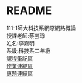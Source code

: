 # README
111-1師大科技系網際網路概論  <br />
授課老師:蔡芸琤  <br />
姓名:李嘉明  <br />
系級:科技系二年級  <br />
[課程筆記區](https://github.com/jiaminging/Programming-Language/tree/main/notes)  <br />
[作業連結區](https://github.com/jiaminging/Programming-Language/tree/main/assignments)  <br />
[專題連結區](https://github.com/jiaminging/Programming-Language/tree/main/Topic_links)  <br />
